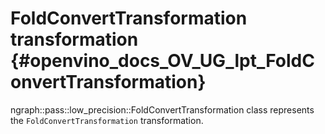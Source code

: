 # FoldConvertTransformation transformation {#openvino_docs_OV_UG_lpt_FoldConvertTransformation}

ngraph::pass::low_precision::FoldConvertTransformation class represents the `FoldConvertTransformation` transformation.

